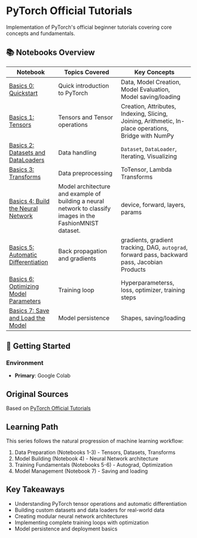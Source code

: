 # PyTorch Official Tutorials

Implementation of PyTorch's official beginner tutorials covering core concepts and fundamentals.

## 📚 Notebooks Overview

| Notebook | Topics Covered | Key Concepts |
|----------|----------------|--------------|
| [Basics 0: Quickstart](Basics%200%20Quickstart.ipynb) | Quick introduction to PyTorch | Data, Model Creation, Model Evaluation, Model saving/loading |
| [Basics 1: Tensors](Basics%201%20Tensors.ipynb) | Tensors and Tensor operations | Creation, Attributes, Indexing, Slicing, Joining, Arithmetic, In-place operations, Bridge with NumPy |
| [Basics 2: Datasets and DataLoaders](Basics%202%20Datasets%20and%20DataLoaders.ipynb) | Data handling | `Dataset`, `DataLoader`, Iterating, Visualizing |
| [Basics 3: Transforms](Basics%203%20Transforms.ipynb) | Data preprocessing | ToTensor, Lambda Transforms |
| [Basics 4: Build the Neural Network](Basics%204%20Build%20the%20Neural%20Network.ipynb) | Model architecture and example of building a neural network to classify images in the FashionMNIST dataset. | device, forward, layers, params |
| [Basics 5: Automatic Differentiation](Basics%205%20Automatic%20Differentiation.ipynb) | Back propagation and gradients | gradients, gradient tracking, DAG, `autograd`, forward pass, backward pass, Jacobian Products |
| [Basics 6: Optimizing Model Parameters](Basics%206%20Optimizing%20Model%20Parameters.ipynb) | Training loop | Hyperparameterss, loss, optimizer, training steps |
| [Basics 7: Save and Load the Model](Basics%207%20Save%20and%20Load%20the%20Model.ipynb) | Model persistence | Shapes, saving/loading |

## 🚀 Getting Started

### Environment
- **Primary**: Google Colab

## Original Sources

Based on [PyTorch Official Tutorials](https://docs.pytorch.org/tutorials/intro.html)

## Learning Path

This series follows the natural progression of machine learning workflow:
1. Data Preparation (Notebooks 1-3) - Tensors, Datasets, Transforms
2. Model Building (Notebook 4) - Neural Network architecture
3. Training Fundamentals (Notebooks 5-6) - Autograd, Optimization
4. Model Management (Notebook 7) - Saving and loading

## Key Takeaways
- Understanding PyTorch tensor operations and automatic differentiation
- Building custom datasets and data loaders for real-world data
- Creating modular neural network architectures
- Implementing complete training loops with optimization
- Model persistence and deployment basics